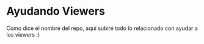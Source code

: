 # Ayudando Viewers

Como dice el nombre del repo, aquí subiré todo lo relacionado con ayudar a los viewers :)
